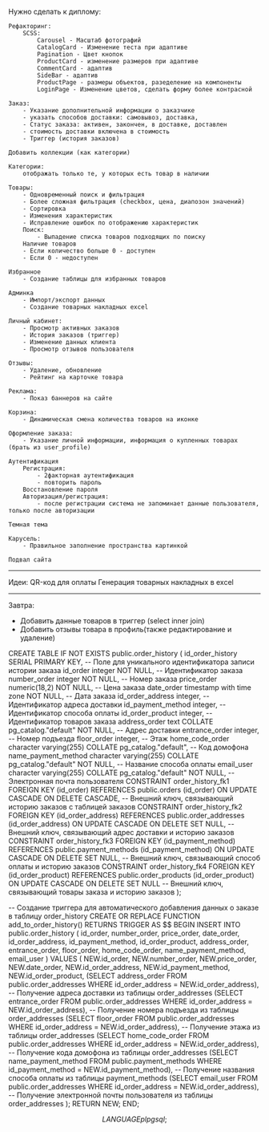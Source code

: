 Нужно сделать к диплому:

    Рефакторинг:
        SCSS:
            Carousel - Масштаб фотографий
            CatalogCard - Изменение теста при адаптиве
            Pagination - Цвет кнопок
            ProductCard - изменение размеров при адаптиве
            CommentCard - адаптив
            SideBar - адаптив
            ProductPage - размеры объектов, разеделение на компоненты
            LoginPage - Изменение цветов, сделать форму более контрасной

    Заказ:
        - Указание дополнительной информации о заказчике
        - указать способов доставки: самовывоз, доставка,
        - Статус заказа: активен, закончен, в доставке, доставлен
        - стоимость доставки включена в стоимость
        - Триггер (история заказов)

    Добавить коллекции (как категории)

    Категории:
        отображать только те, у которых есть товар в наличии

    Товары:
        - Одновременный поиск и фильтрация
        - Более сложная фильтрация (checkbox, цена, диапозон значений)
        - Сортировка
        - Изменения характеристик
        - Исправление ошибок по отображению характеристик
        Поиск:
            - Выпадение списка товаров подходящих по поиску
        Наличие товаров
        - Если количество больше 0 - доступен
        - Если 0 - недоступен

    Избранное
        - Создание таблицы для избранных товаров

    Админка
        - Импорт/экспорт данных
        - Создание товарных накладных excel

    Личный кабинет:
        - Просмотр активных заказов
        - История заказов (триггер)
        - Изменение данных клиента
        - Просмотр отзывов пользователя

    Отзывы:
        - Удаление, обновление
        - Рейтинг на карточке товара

    Реклама:
        - Показ баннеров на сайте

    Корзина:
        - Динамическая смена количества товаров на иконке

    Оформление заказа:
        - Указание личной информации, информация о купленных товарах (брать из user_profile)

    Аутентификация
        Регистрация:
            - 2факторная аутентификация
            - повторить пароль
        Восстановление пароля
        Авторизация/регистрация:
            - после регистрации система не запоминает данные пользователя, только после авторизации

    Темная тема

    Карусель:
        - Правильное заполнение пространства картинкой

    Подвал сайта

---

Идеи:
QR-код для оплаты
Генерация товарных накладных в excel

---

Завтра: 
- Добавить данные товаров в триггер (select inner join) 
- Добавить отзывы товара в профиль(также редактирование и удаление)

CREATE TABLE IF NOT EXISTS public.order_history
(
id_order_history SERIAL PRIMARY KEY, -- Поле для уникального идентификатора записи истории заказа
id_order integer NOT NULL, -- Идентификатор заказа
number_order integer NOT NULL, -- Номер заказа
price_order numeric(18,2) NOT NULL, -- Цена заказа
date_order timestamp with time zone NOT NULL, -- Дата заказа
id_order_address integer, -- Идентификатор адреса доставки
id_payment_method integer, -- Идентификатор способа оплаты
id_order_product integer, --Идентификатор товаров заказа
address_order text COLLATE pg_catalog."default" NOT NULL, -- Адрес доставки
entrance_order integer, -- Номер подъезда
floor_order integer, -- Этаж
home_code_order character varying(255) COLLATE pg_catalog."default", -- Код домофона
name_payment_method character varying(255) COLLATE pg_catalog."default" NOT NULL, -- Название способа оплаты
email_user character varying(255) COLLATE pg_catalog."default" NOT NULL, -- Электронная почта пользователя
CONSTRAINT order_history_fk1 FOREIGN KEY (id_order) REFERENCES public.orders (id_order) ON UPDATE CASCADE ON DELETE CASCADE, -- Внешний ключ, связывающий историю заказов с таблицей заказов
CONSTRAINT order_history_fk2 FOREIGN KEY (id_order_address) REFERENCES public.order_addresses (id_order_address) ON UPDATE CASCADE ON DELETE SET NULL, -- Внешний ключ, связывающий адрес доставки и историю заказов
CONSTRAINT order_history_fk3 FOREIGN KEY (id_payment_method) REFERENCES public.payment_methods (id_payment_method) ON UPDATE CASCADE ON DELETE SET NULL, -- Внешний ключ, связывающий способ оплаты и историю заказов
CONSTRAINT order_history_fk4 FOREIGN KEY (id_order_product) REFERENCES public.order_products (id_order_product) ON UPDATE CASCADE ON DELETE SET NULL -- Внешний ключ, связывающий товары заказа и историю заказов
);

-- Создание триггера для автоматического добавления данных о заказе в таблицу order_history
CREATE OR REPLACE FUNCTION add_to_order_history()
RETURNS TRIGGER AS $$
BEGIN
INSERT INTO public.order_history (
id_order,
number_order,
price_order,
date_order,
id_order_address,
id_payment_method,
id_order_product,
address_order,
entrance_order,
floor_order,
home_code_order,
name_payment_method,
email_user
) VALUES (
NEW.id_order,
NEW.number_order,
NEW.price_order,
NEW.date_order,
NEW.id_order_address,
NEW.id_payment_method,
NEW.id_order_product,
(SELECT address_order FROM public.order_addresses WHERE id_order_address = NEW.id_order_address), -- Получение адреса доставки из таблицы order_addresses
(SELECT entrance_order FROM public.order_addresses WHERE id_order_address = NEW.id_order_address), -- Получение номера подъезда из таблицы order_addresses
(SELECT floor_order FROM public.order_addresses WHERE id_order_address = NEW.id_order_address), -- Получение этажа из таблицы order_addresses
(SELECT home_code_order FROM public.order_addresses WHERE id_order_address = NEW.id_order_address), -- Получение кода домофона из таблицы order_addresses
(SELECT name_payment_method FROM public.payment_methods WHERE id_payment_method = NEW.id_payment_method), -- Получение названия способа оплаты из таблицы payment_methods
(SELECT email_user FROM public.order_addresses WHERE id_order_address = NEW.id_order_address), -- Получение электронной почты пользователя из таблицы order_addresses
);
RETURN NEW;
END;

$$
LANGUAGE plpgsql;
$$

